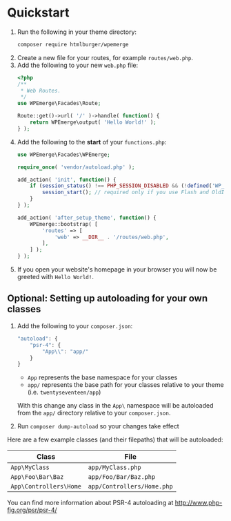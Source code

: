 # Quickstart

1. Run the following in your theme directory:
    ```bash
    composer require htmlburger/wpemerge
    ```
1. Create a new file for your routes, for example `routes/web.php`.
1. Add the following to your new `web.php` file:
    ```php
    <?php
    /**
     * Web Routes.
     */
    use WPEmerge\Facades\Route;

    Route::get()->url( '/' )->handle( function() {
        return WPEmerge\output( 'Hello World!' );
    } );
    ```
1. Add the following to the **start** of your `functions.php`:
    ```php
    use WPEmerge\Facades\WPEmerge;
 
    require_once( 'vendor/autoload.php' );
 
    add_action( 'init', function() {
        if (session_status() !== PHP_SESSION_DISABLED && (!defined('WP_CLI') || false === WP_CLI) && !(defined('DOING_CRON') && DOING_CRON)) {
            session_start(); // required only if you use Flash and OldInput
        }
    } );

    add_action( 'after_setup_theme', function() {
        WPEmerge::bootstrap( [
            'routes' => [
                'web' => __DIR__ . '/routes/web.php',
            ],
        ] );
    } );
    ```
1. If you open your website's homepage in your browser you will now be greeted with `Hello World!`.

## Optional: Setting up autoloading for your own classes

1. Add the following to your `composer.json`:
    ```js
    "autoload": {
        "psr-4": {
            "App\\": "app/"
        }
    }
    ```
    - `App` represents the base namespace for your classes
    - `app/` represents the base path for your classes relative to your theme (i.e. `twentyseventeen/app`)

    With this change any class in the `App\` namespace will be autoloaded from the `app/` directory relative to your `composer.json`.
1. Run `composer dump-autoload` so your changes take effect

Here are a few example classes (and their filepaths) that will be autoloaded:

| Class                    | File                       |
|--------------------------|----------------------------|
| `App\MyClass`            | `app/MyClass.php`          |
| `App\Foo\Bar\Baz`        | `app/Foo/Bar/Baz.php`      |
| `App\Controllers\Home`   | `app/Controllers/Home.php` |


You can find more information about PSR-4 autoloading at http://www.php-fig.org/psr/psr-4/
